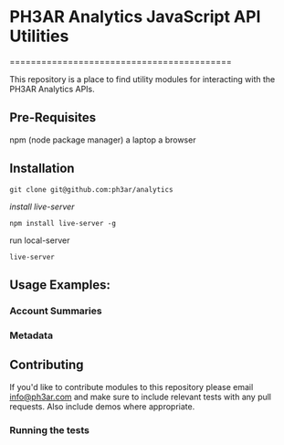# PH3AR Analytics JavaScript API Utilities
==========================================

This repository is a place to find utility modules for interacting with the PH3AR Analytics APIs.

## Pre-Requisites 

npm (node package manager) 
a laptop 
a browser


## Installation

`git clone git@github.com:ph3ar/analytics` 

*install live-server* 

`npm install live-server -g` 

run local-server

`live-server` 


## Usage Examples:

### Account Summaries


### Metadata


## Contributing

If you'd like to contribute modules to this repository please email info@ph3ar.com and make sure to include relevant tests with any pull requests. Also include demos where appropriate.

### Running the tests

